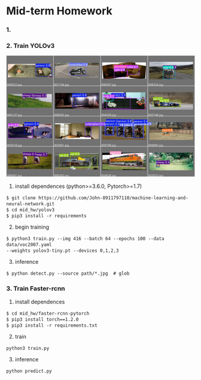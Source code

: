 # Mid-term Homework

### 1. 



### 2. Train YOLOv3

<img width=600, src="./asset/val_batch0_pred.jpg"  />

1. install dependences (python>=3.6.0, Pytorch>=1.7)

```
$ git clone https://github.com/John-8911797110/machine-learning-and-neural-network.git
$ cd mid_hw/yolov3
$ pip3 install -r requirements 
```

2. begin training

```
$ python3 train.py --img 416 --batch 64 --epochs 100 --data data/voc2007.yaml 
--weights yolov3-tiny.pt --devices 0,1,2,3
```

3. inference

```
$ python detect.py --source path/*.jpg  # glob
```



### 3. Train Faster-rcnn 

1. install dependences

```
$ cd mid_hw/faster-rcnn-pytorch
$ pip3 install torch==1.2.0
$ pip3 install -r requirements.txt
```

2. train

```
python3 train.py
```

3. inference

```
python predict.py
```

